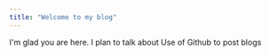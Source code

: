 ```yaml
---
title: "Welcome to my blog"
---
```


I'm glad you are here. I plan to talk about Use of Github to post blogs
